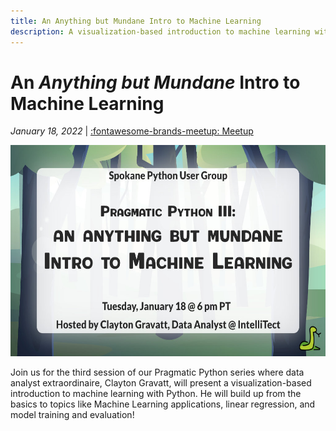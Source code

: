 ```yaml
---
title: An Anything but Mundane Intro to Machine Learning
description: A visualization-based introduction to machine learning with Python, built up from the basics to topics like Machine Learning applications, linear regression, and model training and evaluation
---
```



# An _Anything but Mundane_ Intro to Machine Learning

_January 18, 2022_ | [:fontawesome-brands-meetup: Meetup](https://www.meetup.com/Python-Spokane/events/282570621/)

<img src="/img/intro-to-machine-learning.jpg" width="600" height="337.5">

Join us for the third session of our Pragmatic Python series where data analyst extraordinaire, Clayton Gravatt, will present a visualization-based introduction to machine learning with Python. He will build up from the basics to topics like Machine Learning applications, linear regression, and model training and evaluation!

